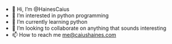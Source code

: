 - 👋 Hi, I’m @HainesCaius
- 👀 I’m interested in python programming
- 🌱 I’m currently learning python
- 💞️ I’m looking to collaborate on anything that sounds interesting
- 📫 How to reach me me@caiushaines.com

<!---
HainesCaius/HainesCaius is a ✨ special ✨ repository because its `README.md` (this file) appears on your GitHub profile.
You can click the Preview link to take a look at your changes.
--->
